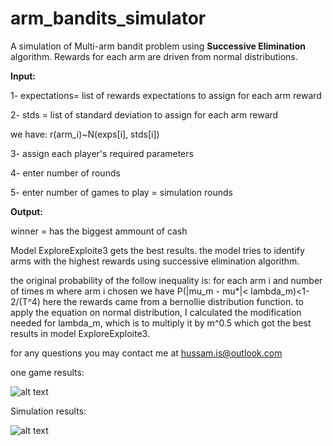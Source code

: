 # arm_bandits_simulator
A simulation of Multi-arm bandit problem using **Successive Elimination** algorithm.
Rewards for each arm are driven from normal distributions.

**Input:**

1- expectations= list of rewards expectations to assign for each arm reward

2- stds = list of standard deviation to assign for each arm reward

we have:
r(arm_i)~N(exps[i], stds[i])

3- assign each player's required parameters

4- enter number of rounds

5- enter number of games to play = simulation rounds

**Output:**

winner = has the biggest ammount of cash

Model ExploreExploite3 gets the best results.
the model tries to identify arms with the highest rewards using successive elimination algorithm.

the original probability of the follow inequality is: for each arm i and number of times m where arm i chosen we have P(|mu_m - mu*|< lambda_m)<1- 2/(T^4)
here the rewards came from a bernollie distribution function. 
to apply the equation on normal distribution, I calculated the modification needed for lambda_m, which is to multiply it by m^0.5 which got the best results in model ExploreExploite3. 

for any questions you may contact me at hussam.is@outlook.com


one game results:

![alt text](https://github.com/hussam0is/arm_bandits_simulator/blob/main_br/one_game_results.png)




Simulation results:


![alt text](https://github.com/hussam0is/arm_bandits_simulator/blob/main_br/simulation_results.png)


